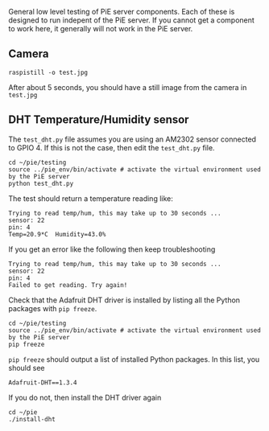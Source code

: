 General low level testing of PiE server components. Each of these is designed to run indepent of the PiE server. If you cannot get a component to work here, it generally will not work in the PiE server.

## Camera

	raspistill -o test.jpg

After about 5 seconds, you should have a still image from the camera in `test.jpg`
	
## DHT Temperature/Humidity sensor

The `test_dht.py` file assumes you are using an AM2302 sensor connected to GPIO 4. If this is not the case, then edit the `test_dht.py` file.

```
cd ~/pie/testing
source ../pie_env/bin/activate # activate the virtual environment used by the PiE server
python test_dht.py
```
The test should return a temperature reading like:

```
Trying to read temp/hum, this may take up to 30 seconds ...
sensor: 22
pin: 4
Temp=20.9*C  Humidity=43.0%
```

If you get an error like the following then keep troubleshooting

```
Trying to read temp/hum, this may take up to 30 seconds ...
sensor: 22
pin: 4
Failed to get reading. Try again!
```

Check that the Adafruit DHT driver is installed by listing all the Python packages with `pip freeze`.

```
cd ~/pie/testing
source ../pie_env/bin/activate # activate the virtual environment used by the PiE server
pip freeze
```

`pip freeze` should output a list of installed Python packages. In this list, you should see

```
Adafruit-DHT==1.3.4
```

If you do not, then install the DHT driver again

```
cd ~/pie
./install-dht
```
